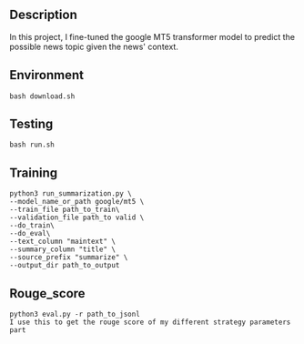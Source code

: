 ## Description
In this project, I fine-tuned the google MT5 transformer model to predict the possible news topic given the news' context.

## Environment
```shell
bash download.sh
```

## Testing
```shell
bash run.sh
```

## Training
```shell
python3 run_summarization.py \
--model_name_or_path google/mt5 \
--train_file path_to_train\
--validation_file path_to valid \
--do_train\
--do_eval\
--text_column "maintext" \
--summary_column "title" \
--source_prefix "summarize" \
--output_dir path_to_output

```

## Rouge_score
```shell
python3 eval.py -r path_to_jsonl
I use this to get the rouge score of my different strategy parameters part
```


